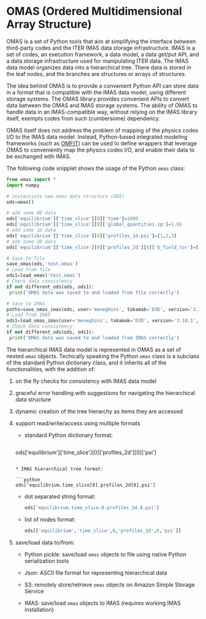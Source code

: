 # **OMAS** (**O**rdered **M**ultidimensional **A**rray **S**tructure)

OMAS is a set of Python tools that aim at simplifying the interface between third-party codes and the ITER IMAS data storage infrastructure. IMAS is a set of codes, an execution framework, a data model, a data get/put API, and a data storage infrastructure used for manipulating ITER data. The IMAS data model organizes data into a hierarchical tree. There data is stored in the leaf nodes, and the branches are structures or arrays of structures.

The idea behind OMAS is to provide a convenient Python API can store data in a format that is compatible with the IMAS data model, using different storage systems. The OMAS library provides convenient APIs to convert data between the OMAS and IMAS storage systems. The ability of OMAS to handle data in an IMAS-compatible way, without relying on the IMAS library itself, exempts codes from such (cumbersome) dependency.

OMAS itself does not address the problem of mapping of the physics codes I/O to the IMAS data model. Instead, Python-based integrated modeling frameworks (such as [OMFIT](http://gafusion.github.io/OMFIT-source)) can be used to define wrappers that leverage OMAS to conveniently map the physics codes I/O, and enable their data to be exchanged with IMAS.

The following code snipplet shows the usage of the Python `omas` class:

  ```python
from omas import *
import numpy

# instantiate new omas data structure (ODS)
ods=omas()

# add some 0D data
ods['equilibrium']['time_slice'][0]['time']=1000.
ods['equilibrium']['time_slice'][0]['global_quantities.ip']=1.E6
# add some 1D data
ods['equilibrium']['time_slice'][0]['profiles_1d.psi']=[1,2,3]
# add some 2D data
ods['equilibrium']['time_slice'][0]['profiles_2d'][0]['b_field_tor']=[[1,2,3],[4,5,6]]

# Save to file
save_omas(ods,'test.omas')
# Load from file
ods1=load_omas('test.omas')
# Check data consistency
if not different_ods(ods, ods1):
   print('OMAS data was saved to and loaded from file correctly')

# Save to IMAS
paths=save_omas_imas(ods, user='meneghini', tokamak='D3D', version='3.10.1', shot=133221, run=0, new=True)
# Load from IMAS
ods1=load_omas_imas(user='meneghini', tokamak='D3D', version='3.10.1', shot=133221, run=0, paths=paths)
# Check data consistency
if not different_ods(ods, ods1):
   print('OMAS data was saved to and loaded from IMAS correctly')
  ```

The hierarchical IMAS data model is represented in OMAS as a set of nested `omas` objects. Techically speaking the Python `omas` class is a subclass of the standard Python dictionary class, and it inherits all of the functionalities, with the addition of:

1. on the fly checks for consistency with IMAS data model

2. graceful error handling with suggestions for navigating the hierarchical data structure

3. dynamic creation of the tree hierarchy as items they are accessed

4. support read/write/access using multiple formats

	* standard Python dictionary format:
	
	  ```python
     ods['equilibrium']['time_slice'][0]['profiles_2d'][0]['psi']
	  ```
   
	* IMAS hierarchical tree format:
   	
	  ```python
	  ods['equilibrium.time_slice[0].profiles_2d[0].psi']
	  ```
	
	* dot separated string format: 
	
	  ```python
	  ods['equilibrium.time_slice.0.profiles_2d.0.psi']
	  ```
	
	* list of nodes format:
	
	  ```python
	  ods[['equilibrium','time_slice',0,'profiles_2d',0,'psi']]
	  ```

5. save/load data to/from:
 
   * Python pickle: save/load `omas` objects to file using native Python serialization tools

	* Json: ASCII file format for representing hierarchical data

   * S3: remotely store/retrieve `omas` objects on Amazon Simple Storage Service 

   * IMAS: save/load `omas` objects to IMAS (requires working IMAS installation)

